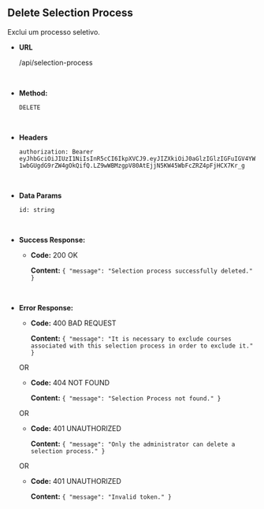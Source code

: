 ## **Delete Selection Process**

Exclui um processo seletivo.

- **URL**

  /api/selection-process

</br>

- **Method:**

  `DELETE`

</br>

- **Headers**

  `authorization: Bearer eyJhbGciOiJIUzI1NiIsInR5cCI6IkpXVCJ9.eyJIZXkiOiJ0aGlzIGlzIGFuIGV4YW1wbGUgdG9rZW4gOkQifQ.LZ9wWBMzgpV80AtEjjN5KW45WbFcZRZ4pFjHCX7Kr_g`

</br>

- **Data Params**

  `id: string`

</br>

- **Success Response:**

  - **Code:** 200 OK

    **Content:** `{ "message": "Selection process successfully deleted." }`

</br>

- **Error Response:**

  - **Code:** 400 BAD REQUEST

    **Content:** `{ "message": "It is necessary to exclude courses associated with this selection process in order to exclude it." }`

  OR

  - **Code:** 404 NOT FOUND

    **Content:** `{ "message": "Selection Process not found." }`

  OR

  - **Code:** 401 UNAUTHORIZED

    **Content:** `{ "message": "Only the administrator can delete a selection process." }`

  OR

  - **Code:** 401 UNAUTHORIZED

    **Content:** `{ "message": "Invalid token." }`

